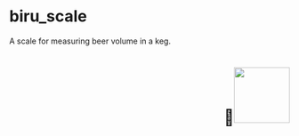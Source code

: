 # biru_scale

A scale for measuring beer volume in a keg.

<p>
  <h1 align="right"><b>🦆<img src="" alt="" width="100"></h1>
</p>
